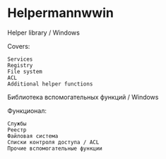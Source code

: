# Helpermannwwin
Helper library / Windows

Covers:
```
Services
Registry
File system
ACL
Additional helper functions
```
Библиотека вспомогательных функций / Windows

Функционал:
```
Службы
Реестр
Файловая система
Списки контроля доступа / ACL
Прочие вспомогательные функции
```
